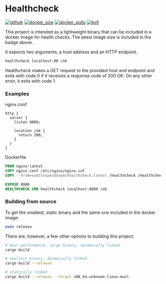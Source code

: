 # Healthcheck

[![github](https://img.shields.io/github/v/tag/subtlepseudonym/healthcheck?logo=github&sort=semver)](https://github.com/subtlepseudonym/healthcheck/tags) [![docker_size](https://img.shields.io/docker/image-size/subtlepseudonym/healthcheck?label=size&logo=docker)](https://hub.docker.com/r/subtlepseudonym/healthcheck) [![docker_pulls](https://img.shields.io/docker/pulls/subtlepseudonym/healthcheck?label=pulls&logo=docker)](https://hub.docker.com/r/subtlepseudonym/healthcheck) [![kofi](https://img.shields.io/badge/ko--fi-Support%20me%20-hotpink?logo=kofi&logoColor=white)](https://ko-fi.com/subtlepseudonym)

This project is intended as a lightweight binary that can be included in a
docker image for health checks. The latest image size is included in the
badge above.

It expects two arguments, a host address and an HTTP endpoint.
```bash
healthcheck localhost:80 /ok
```

Healthcheck makes a GET request to the provided host and endpoint and exits
with code 0 if it receives a response code of 200 OK. On any other error, it
exits with code 1.

### Examples

nginx.conf
```nginx
http {
  server {
    listen 8080;

    location /ok {
      return 200;
    }
  }
}
```

Dockerfile
```dockerfile
FROM nginx:latest
COPY nginx.conf /etc/nginx/nginx.cof
COPY --from=subtlespeudonym/healthcheck:latest /healthcheck /healthcheck

EXPOSE 8080
HEALTHCHECK CMD healthcheck localhost:8080 /ok
```

### Building from source

To get the smallest, static binary and the same one included in the docker
image:
```bash
make release
```

There are, however, a few other options to building this project:
```bash
# best performance, large binary, dynamically linked
cargo build

# smallest binary, dynamically linked
cargo build --release

# statically linked
cargo build --release --target x86_64-unknown-linux-musl
```

